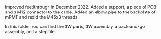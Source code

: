 Improved feedthrough in December 2022. Added a support, a piece of PCB and a M12 connector to the cable. Added an elbow pipe to the backplate of mPMT and redid the M45x3 threads

In this folder you can find the SW parts, SW assembly, a pack-and-go assembly, and a step file.

